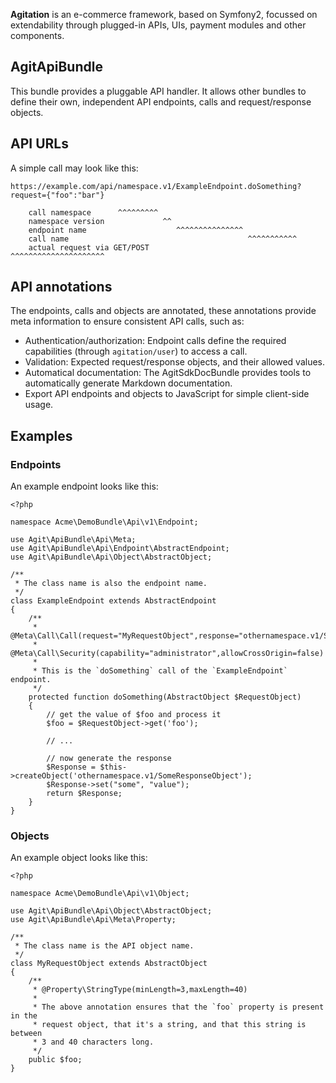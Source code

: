 **Agitation** is an e-commerce framework, based on Symfony2, focussed on
extendability through plugged-in APIs, UIs, payment modules and other
components.

## AgitApiBundle

This bundle provides a pluggable API handler. It allows other bundles to define
their own, independent API endpoints, calls and request/response objects.

## API URLs

A simple call may look like this:

```
https://example.com/api/namespace.v1/ExampleEndpoint.doSomething?request={"foo":"bar"}

    call namespace      ^^^^^^^^^
    namespace version             ^^
    endpoint name                    ^^^^^^^^^^^^^^^
    call name                                        ^^^^^^^^^^^
    actual request via GET/POST                                  ^^^^^^^^^^^^^^^^^^^^^
```


## API annotations

The endpoints, calls and objects are annotated, these annotations provide
meta information to ensure consistent API calls, such as:

- Authentication/authorization: Endpoint calls define the required capabilities (through `agitation/user`) to access a call.
- Validation: Expected request/response objects, and their allowed values.
- Automatical documentation: The AgitSdkDocBundle provides tools to automatically generate Markdown documentation.
- Export API endpoints and objects to JavaScript for simple client-side usage.

## Examples

### Endpoints

An example endpoint looks like this:

```
<?php

namespace Acme\DemoBundle\Api\v1\Endpoint;

use Agit\ApiBundle\Api\Meta;
use Agit\ApiBundle\Api\Endpoint\AbstractEndpoint;
use Agit\ApiBundle\Api\Object\AbstractObject;

/**
 * The class name is also the endpoint name.
 */
class ExampleEndpoint extends AbstractEndpoint
{
    /**
     * @Meta\Call\Call(request="MyRequestObject",response="othernamespace.v1/SomeResponseObject")
     * @Meta\Call\Security(capability="administrator",allowCrossOrigin=false)
     *
     * This is the `doSomething` call of the `ExampleEndpoint` endpoint.
     */
    protected function doSomething(AbstractObject $RequestObject)
    {
        // get the value of $foo and process it
        $foo = $RequestObject->get('foo');

        // ...

        // now generate the response
        $Response = $this->createObject('othernamespace.v1/SomeResponseObject');
        $Response->set("some", "value");
        return $Response;
    }
}
```

### Objects

An example object looks like this:

```
<?php

namespace Acme\DemoBundle\Api\v1\Object;

use Agit\ApiBundle\Api\Object\AbstractObject;
use Agit\ApiBundle\Api\Meta\Property;

/**
 * The class name is the API object name.
 */
class MyRequestObject extends AbstractObject
{
    /**
     * @Property\StringType(minLength=3,maxLength=40)
     *
     * The above annotation ensures that the `foo` property is present in the
     * request object, that it's a string, and that this string is between
     * 3 and 40 characters long.
     */
    public $foo;
}
```

